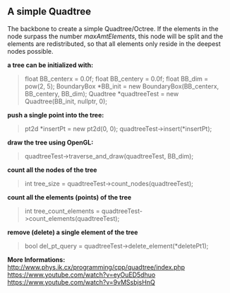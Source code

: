 ## A simple Quadtree

The backbone to create a simple Quadtree/Octree. If the elements in the node surpass the number *maxAmtElements*, this node will be split and the elements are redistributed, so that all elements only reside in the deepest nodes possible.

**a tree can be initialized with:**
>float BB_centerx = 0.0f;
>float BB_centery = 0.0f;
>float BB_dim = pow(2, 5);
>BoundaryBox *BB_init = new BoundaryBox(BB_centerx, BB_centery, BB_dim);
>Quadtree *quadtreeTest = new Quadtree(BB_init, nullptr, 0);

**push a single point into the tree:**
>pt2d *insertPt = new pt2d(0, 0);
>quadtreeTest->insert(*insertPt);

**draw the tree using OpenGL:**
>quadtreeTest->traverse_and_draw(quadtreeTest, BB_dim);

**count all the nodes of the tree**
>int tree_size = quadtreeTest->count_nodes(quadtreeTest);

**count all the elements (points) of the tree**
>int tree_count_elements = quadtreeTest->count_elements(quadtreeTest);

**remove (delete) a single element of the tree**
>bool del_pt_query = quadtreeTest->delete_element(*deletePt1);

**More Informations:** <br />
http://www.phys.ik.cx/programming/cpp/quadtree/index.php <br />
https://www.youtube.com/watch?v=eyOuED5dhuo <br />
https://www.youtube.com/watch?v=9vMSsbjsHnQ
